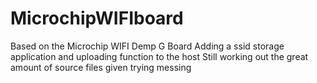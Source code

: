 MicrochipWIFIboard
==================
Based on the Microchip WIFI Demp G Board 
Adding a ssid storage application and uploading function to the host
Still working out the great amount of source files given
trying messing
